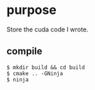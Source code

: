 # purpose
Store the cuda code I wrote.
## compile
```
$ mkdir build && cd build 
$ cmake .. -GNinja
$ ninja
```

